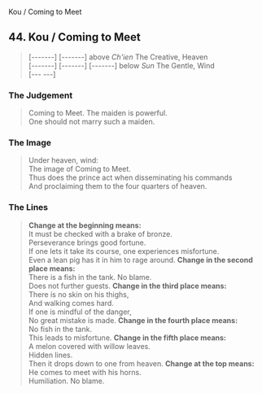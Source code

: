Kou / Coming to Meet
## 44. Kou / Coming to Meet
> [-------]
> [-------] above _Ch'ien_ The Creative, Heaven  
> [-------]
> [-------]
> [-------] below _Sun_ The Gentle, Wind  
> [--- ---]
### The Judgement
> Coming to Meet. The maiden is powerful.  
 One should not marry such a maiden.
### The Image
> Under heaven, wind:  
 The image of Coming to Meet.  
 Thus does the prince act when disseminating his commands  
 And proclaiming them to the four quarters of heaven.
### The Lines

 > **Change at the beginning means:**  
 It must be checked with a brake of bronze.  
 Perseverance brings good fortune.  
 If one lets it take its course, one experiences misfortune.  
 Even a lean pig has it in him to rage around.
 > **Change in the second place means:**  
 There is a fish in the tank. No blame.  
 Does not further guests.
 > **Change in the third place means:**  
 There is no skin on his thighs,  
 And walking comes hard.  
 If one is mindful of the danger,  
 No great mistake is made.
 > **Change in the fourth place means:**  
 No fish in the tank.  
 This leads to misfortune.
 > **Change in the fifth place means:**  
 A melon covered with willow leaves.  
 Hidden lines.  
 Then it drops down to one from heaven.
 > **Change at the top means:**  
 He comes to meet with his horns.  
 Humiliation. No blame.



